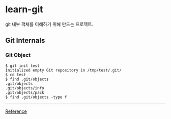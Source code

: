 # learn-git
git 내부 객체를 이해하기 위해 만드는 프로젝트.

Git Internals
-----------------------
### Git Object
    $ git init test
    Initialized empty Git repository in /tmp/test/.git/
    $ cd test
    $ find .git/objects
    .git/objects
    .git/objects/info
    .git/objects/pack
    $ find .git/objects -type f


------
[Reference](https://git-scm.com/book/en/v2)
